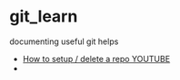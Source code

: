 # git_learn
documenting useful git helps

- [How to setup / delete a repo YOUTUBE](https://www.youtube.com/watch?v=19d7RK0RDjg)
- 

